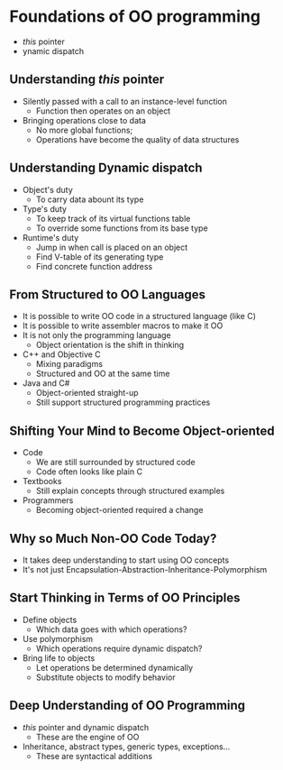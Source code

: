 # Foundations of OO programming
  * *this* pointer
  * ynamic dispatch
## Understanding *this* pointer
  * Silently passed with a call to an instance-level function
    *  Function then operates on an object
  * Bringing operations close to data
    *  No more global functions; 
    *  Operations have become the quality of data structures
## Understanding Dynamic dispatch
  * Object's duty
    *  To carry data abount its type
  * Type's duty
    *  To keep track of its virtual functions table
    *  To override some functions from its base type 
  * Runtime's duty
    *  Jump in when call is placed on an object
    *  Find V-table of its generating type
    *  Find concrete function address
## From Structured to OO Languages
  * It is possible to write OO code in a structured language (like C)
  * It is possible to write assembler macros to make it OO
  * It is not only the programming language
    * Object orientation is the shift in thinking
  * C++ and Objective C
    * Mixing paradigms
    * Structured and OO at the same time
  * Java and C#
    * Object-oriented straight-up
    * Still support structured programming practices
## Shifting Your Mind to Become Object-oriented
  * Code
    * We are still surrounded by structured code
    * Code often looks like plain C
  * Textbooks
    * Still explain concepts through structured examples
  * Programmers
    * Becoming object-oriented required a change
## Why so Much Non-OO Code Today?
  * It takes deep understanding to start using OO concepts
  * It's not just Encapsulation-Abstraction-Inheritance-Polymorphism
## Start Thinking in Terms of OO Principles
  * Define objects
    * Which data goes with which operations?
  * Use polymorphism
    * Which operations require dynamic dispatch?
  * Bring life to objects
    * Let operations be determined dynamically
    * Substitute objects to modify behavior
## Deep Understanding of OO Programming
  * *this* pointer and dynamic dispatch
    * These are the engine of OO
  * Inheritance, abstract types, generic types, exceptions...
    * These are syntactical additions
